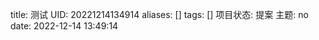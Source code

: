 title: 测试 
UID: 20221214134914 
aliases: [] 
tags: [] 
项目状态: 
提案 
主题: no 
date: 2022-12-14 13:49:14 